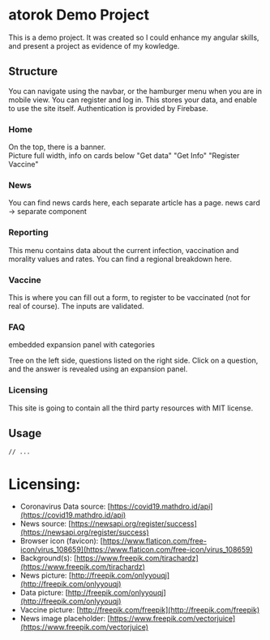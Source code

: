 # atorok Demo Project

This is a demo project. It was created so I could enhance my angular skills, and present a project as evidence of my kowledge.

## Structure

You can navigate using the navbar, or the hamburger menu when you are in mobile view. You can register and log in. This stores your data, and enable to use the site itself. Authentication is provided by Firebase.

### Home

On the top, there is a banner.  
Picture full width, info on cards below
"Get data"
"Get Info"
"Register Vaccine"

### News

You can find news cards here, each separate article has a page.
news card -> separate component

### Reporting

This menu contains data about the current infection, vaccination and morality values and rates. You can find a regional breakdown here.

### Vaccine

This is where you can fill out a form, to register to be vaccinated (not for real of course). The inputs are validated.

### FAQ

embedded expansion panel with categories

Tree on the left side, questions listed on the right side. Click on a question, and the answer is revealed using an expansion panel.

### Licensing

This site is going to contain all the third party resources with MIT license.

## Usage

`// ...`

# Licensing:

- Coronavirus Data source: [https://covid19.mathdro.id/api](https://covid19.mathdro.id/api)
- News source: [https://newsapi.org/register/success](https://newsapi.org/register/success)
- Browser icon (favicon): [https://www.flaticon.com/free-icon/virus_108659](https://www.flaticon.com/free-icon/virus_108659)
- Background(s): [https://www.freepik.com/tirachardz](https://www.freepik.com/tirachardz)
- News picture: [http://freepik.com/onlyyouqj](http://freepik.com/onlyyouqj)
- Data picture: [http://freepik.com/onlyyouqj](http://freepik.com/onlyyouqj)
- Vaccine picture: [http://freepik.com/freepik](http://freepik.com/freepik)
- News image placeholder: [https://www.freepik.com/vectorjuice](https://www.freepik.com/vectorjuice)
